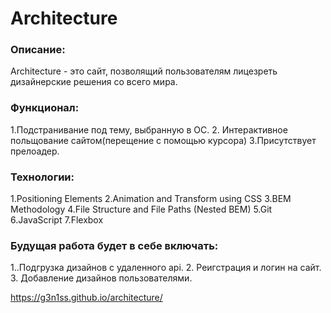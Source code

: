 # Architecture

### Описание:
Architecture - это сайт, позволящий пользователям лицезреть дизайнерские решения со всего мира.
### Функционал:
1.Подстранивание под тему, выбранную в ОС. 2. Интерактивное польщование сайтом(перещение с помощью курсора) 3.Присутствует прелоадер.
### Технологии:
1.Positioning Elements 2.Animation and Transform using CSS 3.BEM Methodology 4.File Structure and File Paths (Nested BEM) 5.Git 6.JavaScript 7.Flexbox 
### Будущая работа будет в себе включать:
1..Подгрузка дизайнов с удаленного api. 2. Реигстрация и логин на сайт. 3. Добавление дизайнов пользователями.

https://g3n1ss.github.io/architecture/
